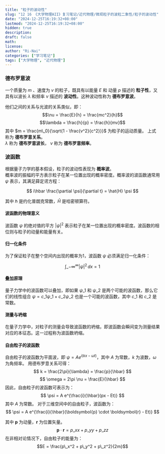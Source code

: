```yaml
---
title: "粒子的波动性"
slug: "12 16 《大学物理AII》复习笔记/近代物理/微观粒子的波粒二象性/粒子的波动性"
date: "2024-12-25T16:19:32+08:00"
lastmod: "2024-12-25T16:19:32+08:00"
hidden: true
description:
draft: false
math:
license:
author: "Ri-Nai"
categories: ["学习笔记"]
tags: ["大学物理", "近代物理"]
---
```

### 德布罗意波
一个质量为 $m$ 、速度为 $v$ 的粒子，既具有以能量 $E$ 和 动量 $p$ 描述的 **粒子性**，又具有以波长 $\lambda$ 和频率 $\nu$ 描述的 **波动性**。这种波动性称为 **德布罗意波**。

他们之间的关系与光波的关系类似，即：
$$\nu = \frac{E}{h} = \frac{mc^2}{h}$$
$$\lambda = \frac{h}{p} = \frac{h}{mv}$$
其中 $m = \frac{m\_0}{\sqrt{1 - \frac{v^2}{c^2}}}$ 为粒子的运动质量。
上式称为 **德布罗意关系**。  
$\lambda$ 称为 **德布罗意波长**， $\nu$ 称为 **德布罗意频率**。

### 波函数
根据量子力学的基本假设，粒子的波动性表现为 **概率波**。  
概率波的振幅的平方表示粒子在某一位置出现的概率密度。概率波的波函数通常用 $\psi$ 表示，其满足薛定谔方程：

$$ i\hbar \frac{\partial \psi}{\partial t} = \hat{H} \psi $$

其中 $\hbar$ 是约化普朗克常数，$\hat{H}$ 是哈密顿算符。

#### 波函数的物理意义
波函数 $\psi$ 的绝对值的平方 $|\psi|^2$ 表示粒子在某一位置出现的概率密度。波函数的相位则与粒子的动量和能量有关。

#### 归一化条件
为了保证粒子在整个空间内出现的概率为1，波函数 $\psi$ 必须满足归一化条件：

$$ \int\_{-\infty}^{\infty} |\psi|^2 \, dx = 1 $$

#### 叠加原理
量子力学中的波函数可以叠加，即如果 $\psi\_1$ 和 $\psi\_2$ 是两个可能的波函数，那么它们的线性组合 $\psi = c\_1 \psi\_1 + c\_2 \psi\_2$ 也是一个可能的波函数，其中 $c\_1$ 和 $c\_2$ 是常数。

#### 测量与坍缩
在量子力学中，对粒子的测量会导致波函数的坍缩，即波函数会瞬间变为测量结果对应的本征态。这一过程称为波函数坍缩。

#### 自由粒子的波函数
自由粒子的波函数为平面波，即 $\psi = A e^{i(kx - \omega t)}$，其中 $A$ 为常数，$k$ 为波数，$\omega$ 为角频率。
用德布罗意关系可得：
$$ k = \frac{2\pi}{\lambda} = \frac{p}{\hbar} $$
$$ \omega = 2\pi \nu = \frac{E}{\hbar} $$
因此，自由粒子的波函数可表示为：
$$ \psi = A e^{\frac{i}{\hbar}(px - Et)} $$
其中 $A$ 为常数。
对于三维空间中的自由粒子，波函数为：
$$ \psi = A e^{\frac{i}{\hbar}(\boldsymbol{p} \cdot \boldsymbol{r} - Et)} $$

其中 $\boldsymbol{p}$ 为动量，$\boldsymbol{r}$ 为位置矢量。
$$\boldsymbol{p} \cdot \boldsymbol{r} = p\_x x + p\_y y + p\_z z$$
在非相对论情况下，自由粒子的能量为：
$$E = \frac{p\_x^2 + p\_y^2 + p\_z^2}{2m}$$
